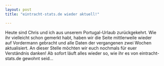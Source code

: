 ```yaml
---
layout: post
title: "eintracht-stats.de wieder aktuell!"

---
```


Heute sind Chris und ich aus unserem Portugal-Urlaub zurückgekehrt. Wie ihr vielleicht schon gemerkt habt, haben wir die Seite mittlerweile wieder auf Vordermann gebracht und alle Daten der vergangenen zwei Wochen aktualisiert. An dieser Stelle möchten wir euch nochmals für euer Verständnis danken! Ab sofort läuft alles wieder so, wie ihr es von eintracht-stats.de gewohnt seid...


